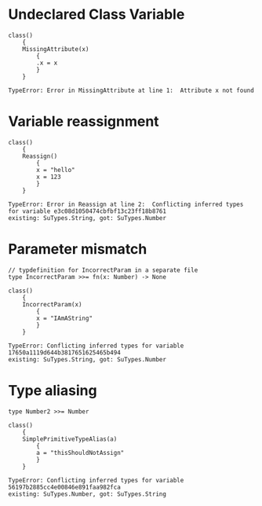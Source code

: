 # Undeclared Class Variable
```
class()
    {
    MissingAttribute(x) 
        {
        .x = x
        }
    }
```
```
TypeError: Error in MissingAttribute at line 1:  Attribute x not found
```

# Variable reassignment
```
class()
    {
    Reassign()
        {
        x = "hello"
        x = 123
        }
    }
```
```
TypeError: Error in Reassign at line 2:  Conflicting inferred types for variable e3c08d1050474cbfbf13c23ff18b8761
existing: SuTypes.String, got: SuTypes.Number
```

# Parameter mismatch
```
// typdefinition for IncorrectParam in a separate file
type IncorrectParam >>= fn(x: Number) -> None
```
```
class()
    {
    IncorrectParam(x)
        {
        x = "IAmAString"
        }
    }
```

```
TypeError: Conflicting inferred types for variable 17650a1119d644b3817651625465b494
existing: SuTypes.String, got: SuTypes.Number
```

# Type aliasing
```
type Number2 >>= Number
```
```
class()
    {
    SimplePrimitiveTypeAlias(a)
        {
        a = "thisShouldNotAssign"
        }
    }
```
```
TypeError: Conflicting inferred types for variable 56197b2885cc4e00846e891faa982fca
existing: SuTypes.Number, got: SuTypes.String
```
